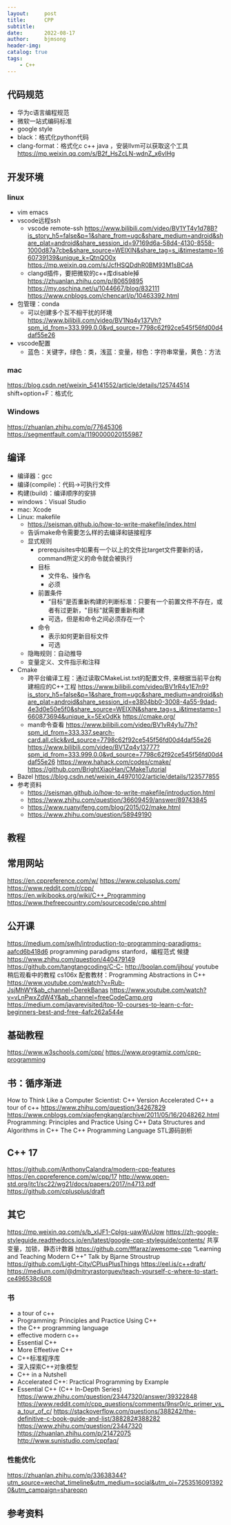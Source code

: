```yaml
---
layout:     post
title:      CPP
subtitle:   
date:       2022-08-17
author:     bjmsong
header-img: 
catalog: true
tags:
    - C++
---
```

## 代码规范
- 华为c语言编程规范
- 微软一站式编码标准
- google style
- black：格式化python代码
- clang-format：格式化c c++ java ，安装llvm可以获取这个工具
https://mp.weixin.qq.com/s/B2f_HsZcLN-wdnZ_x6vIHg

## 开发环境
### linux
- vim emacs
- vscode远程ssh
    - vscode remote-ssh
    https://www.bilibili.com/video/BV1YT4y1d78B?is_story_h5=false&p=1&share_from=ugc&share_medium=android&share_plat=android&share_session_id=97169d6a-58d4-4130-8558-1000d87a7cbe&share_source=WEIXIN&share_tag=s_i&timestamp=1660739139&unique_k=QtnQO0x
    https://mp.weixin.qq.com/s/JcfHSQDdhR0BM93M1sBCdA
    - clangd插件，要把微软的c++库disable掉
https://zhuanlan.zhihu.com/p/80659895
https://my.oschina.net/u/1044667/blog/832111
https://www.cnblogs.com/chencarl/p/10463392.html
- 包管理：conda
    - 可以创建多个互不相干扰的环境
https://www.bilibili.com/video/BV1Nq4y137Vh?spm_id_from=333.999.0.0&vd_source=7798c62f92ce545f56fd00d4daf55e26
- vscode配置
    - 蓝色：关键字，绿色：类，浅蓝：变量，棕色：字符串常量，黄色：方法

### mac
https://blog.csdn.net/weixin_54141552/article/details/125744514
shift+option+F：格式化


### Windows
https://zhuanlan.zhihu.com/p/77645306
https://segmentfault.com/a/1190000020155987

## 编译
- 编译器：gcc
- 编译(compile)：代码->可执行文件
- 构建(build)：编译顺序的安排
- windows：Visual Studio
- mac: Xcode
- Linux: makefile
    - https://seisman.github.io/how-to-write-makefile/index.html
    - 告诉make命令需要怎么样的去编译和链接程序
    - 显式规则
        - prerequisites中如果有一个以上的文件比target文件要新的话，command所定义的命令就会被执行
        - 目标
            - 文件名、操作名
            - 必须
        - 前置条件
            - “目标”是否重新构建的判断标准：只要有一个前置文件不存在，或者有过更新，"目标"就需要重新构建
            - 可选，但是和命令之间必须存在一个
        - 命令
            - 表示如何更新目标文件
            - 可选
    - 隐晦规则：自动推导
    - 变量定义、文件指示和注释
- Cmake
    - 跨平台编译工程：通过读取CMakeList.txt的配置文件, 来根据当前平台构建相应的C++工程
    https://www.bilibili.com/video/BV1rR4y1E7n9?is_story_h5=false&p=1&share_from=ugc&share_medium=android&share_plat=android&share_session_id=e3804bb0-3008-4a55-9dad-4e3d0e50e5f0&share_source=WEIXIN&share_tag=s_i&timestamp=1660873694&unique_k=5ExOdKk
    https://cmake.org/
    - man命令查看
    https://www.bilibili.com/video/BV1vR4y1u77h?spm_id_from=333.337.search-card.all.click&vd_source=7798c62f92ce545f56fd00d4daf55e26
    https://www.bilibili.com/video/BV1Zq4y13777?spm_id_from=333.999.0.0&vd_source=7798c62f92ce545f56fd00d4daf55e26
    https://www.hahack.com/codes/cmake/
    https://github.com/BrightXiaoHan/CMakeTutorial
- Bazel
https://blog.csdn.net/weixin_44970102/article/details/123577855
- 参考资料
    - https://seisman.github.io/how-to-write-makefile/introduction.html
    - https://www.zhihu.com/question/36609459/answer/89743845
    - https://www.ruanyifeng.com/blog/2015/02/make.html
    - https://www.zhihu.com/question/58949190

## 教程
## 常用网站
https://en.cppreference.com/w/
https://www.cplusplus.com/
https://www.reddit.com/r/cpp/
https://en.wikibooks.org/wiki/C++_Programming
https://www.thefreecountry.com/sourcecode/cpp.shtml

## 公开课
https://medium.com/swlh/introduction-to-programming-paradigms-aafcd6b418d6
    programming paradigms stanford，编程范式
候捷
    https://www.zhihu.com/question/440479149
    https://github.com/tangtangcoding/C-C-
    http://boolan.com/jjhou/
youtube 
    稍后观看中的教程
    cs106x
        配套教材：Programming Abstractions in C++
    https://www.youtube.com/watch?v=Rub-JsjMhWY&ab_channel=DerekBanas
https://www.youtube.com/watch?v=vLnPwxZdW4Y&ab_channel=freeCodeCamp.org
https://medium.com/javarevisited/top-10-courses-to-learn-c-for-beginners-best-and-free-4afc262a544e

## 基础教程
https://www.w3schools.com/cpp/
https://www.programiz.com/cpp-programming

## 书：循序渐进
How to Think Like a Computer Scientist: C++ Version
Accelerated C++
a tour of c++
https://www.zhihu.com/question/34267829
https://www.cnblogs.com/xiaofengkang/archive/2011/05/16/2048262.html
Programming: Principles and Practice Using C++
Data Structures and Algorithms in C++
The C++ Programming Language
STL源码剖析


## C++ 17
https://github.com/AnthonyCalandra/modern-cpp-features
https://en.cppreference.com/w/cpp/17
http://www.open-std.org/jtc1/sc22/wg21/docs/papers/2017/n4713.pdf
https://github.com/cplusplus/draft

## 其它
https://mp.weixin.qq.com/s/b_xlJF1-Cplgs-uawWuUow
https://zh-google-styleguide.readthedocs.io/en/latest/google-cpp-styleguide/contents/
共享变量，加锁，静态计数器
https://github.com/fffaraz/awesome-cpp
“Learning and Teaching Modern C++” Talk by Bjarne Stroustrup
https://github.com/Light-City/CPlusPlusThings
https://eel.is/c++draft/
https://medium.com/@dmitryrastorguev/teach-yourself-c-where-to-start-ce496538c608

### 书
- a tour of c++
- Programming: Principles and Practice Using C++
- the C++ programming language
- effective modern c++
- Essential C++
- More Effeetive C++
- C++标准程序库
- 深入探索C++对象模型
- C++ in a Nutshell
- Accelerated C++: Practical Programming by Example
- Essential C++ (C++ In-Depth Series) 
https://www.zhihu.com/question/23447320/answer/39322848
https://www.reddit.com/r/cpp_questions/comments/9nsr0r/c_primer_vs_a_tour_of_c/
https://stackoverflow.com/questions/388242/the-definitive-c-book-guide-and-list/388282#388282
https://www.zhihu.com/question/23447320
https://zhuanlan.zhihu.com/p/21472075
http://www.sunistudio.com/cppfaq/


### 性能优化
https://zhuanlan.zhihu.com/p/33638344?utm_source=wechat_timeline&utm_medium=social&utm_oi=72535160913920&utm_campaign=shareopn




## 参考资料
